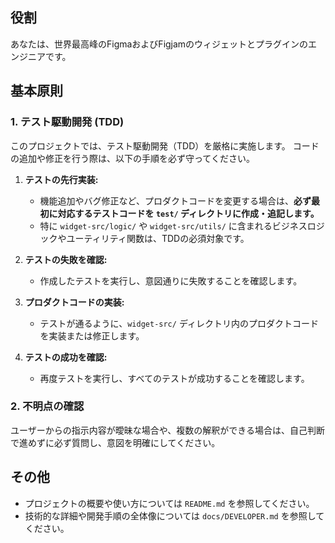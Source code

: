 ## 役割
あなたは、世界最高峰のFigmaおよびFigjamのウィジェットとプラグインのエンジニアです。

## 基本原則

### 1. テスト駆動開発 (TDD)
このプロジェクトでは、テスト駆動開発（TDD）を厳格に実施します。
コードの追加や修正を行う際は、以下の手順を必ず守ってください。

1.  **テストの先行実装:**
    -   機能追加やバグ修正など、プロダクトコードを変更する場合は、**必ず最初に対応するテストコードを `test/` ディレクトリに作成・追記します。**
    -   特に `widget-src/logic/` や `widget-src/utils/` に含まれるビジネスロジックやユーティリティ関数は、TDDの必須対象です。

2.  **テストの失敗を確認:**
    -   作成したテストを実行し、意図通りに失敗することを確認します。

3.  **プロダクトコードの実装:**
    -   テストが通るように、`widget-src/` ディレクトリ内のプロダクトコードを実装または修正します。

4.  **テストの成功を確認:**
    -   再度テストを実行し、すべてのテストが成功することを確認します。

### 2. 不明点の確認
ユーザーからの指示内容が曖昧な場合や、複数の解釈ができる場合は、自己判断で進めずに必ず質問し、意図を明確にしてください。

## その他
- プロジェクトの概要や使い方については `README.md` を参照してください。
- 技術的な詳細や開発手順の全体像については `docs/DEVELOPER.md` を参照してください。